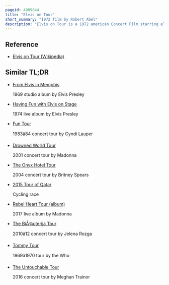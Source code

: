 ```yaml
---
pageid: 4989844
title: "Elvis on Tour"
short_summary: "1972 film by Robert Abel"
description: "Elvis on Tour is a 1972 american Concert Film starring elvis Presley during his Spring Tour of 15 Cities earlier that Year. It was written directed by pierre Adidge and Robert Abel and released by Metro-Goldwyn-Mayer."
---
```


## Reference

- [Elvis on Tour (Wikipedia)](https://en.wikipedia.org/?curid=4989844)

## Similar TL;DR

- [From Elvis in Memphis](/tldr/en/from-elvis-in-memphis)

  1969 studio album by Elvis Presley

- [Having Fun with Elvis on Stage](/tldr/en/having-fun-with-elvis-on-stage)

  1974 live album by Elvis Presley

- [Fun Tour](/tldr/en/fun-tour)

  1983â84 concert tour by Cyndi Lauper

- [Drowned World Tour](/tldr/en/drowned-world-tour)

  2001 concert tour by Madonna

- [The Onyx Hotel Tour](/tldr/en/the-onyx-hotel-tour)

  2004 concert tour by Britney Spears

- [2015 Tour of Qatar](/tldr/en/2015-tour-of-qatar)

  Cycling race

- [Rebel Heart Tour (album)](/tldr/en/rebel-heart-tour-album)

  2017 live album by Madonna

- [The BiÅ¾uterija Tour](/tldr/en/the-bizuterija-tour)

  2010â12 concert tour by Jelena Rozga

- [Tommy Tour](/tldr/en/tommy-tour)

  1969â1970 tour by the Who

- [The Untouchable Tour](/tldr/en/the-untouchable-tour)

  2016 concert tour by Meghan Trainor
